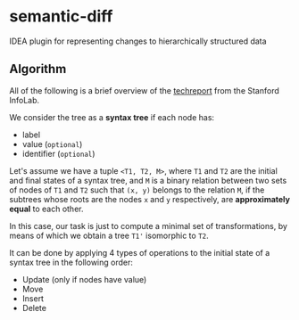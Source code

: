 # semantic-diff
IDEA plugin for representing changes to hierarchically structured data

## Algorithm
All of the following is a brief overview of the [techreport](http://ilpubs.stanford.edu:8090/115/) from the Stanford InfoLab.

We consider the tree as a <b>syntax tree</b> if each node has: 
- label
- value (`optional`)
- identifier (`optional`)

Let's assume we have a tuple `<T1, T2, M>`, where `T1` and `T2` are the initial and final states of a syntax tree, and `M` is a binary relation between two sets of nodes of `T1` and `T2` such that `(x, y)` belongs to the relation `M`, if the subtrees whose roots are the nodes `x` and `y` respectively, are <b>approximately equal</b> to each other.

In this case, our task is just to compute a minimal set of transformations, by means of which we obtain a tree `T1'` isomorphic to `T2`.

It can be done by applying 4 types of operations to the initial state of a syntax tree in the following order:
- Update (only if nodes have value)
- Move
- Insert
- Delete	